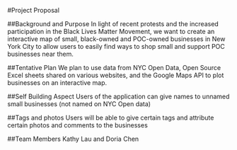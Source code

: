 #Project Proposal

##Background and Purpose
In light of recent protests and the increased participation in the Black Lives Matter Movement, we want to create an interactive map of small, black-owned and POC-owned businesses in New York City to allow users to easily find ways to shop small and support POC businesses near them.

##Tentative Plan
We plan to use data from NYC Open Data, Open Source Excel sheets shared on various websites, and the Google Maps API to plot businesses on an interactive map.

##Self Building Aspect
Users of the application can give names to unnamed small businesses (not named on NYC Open data)

##Tags and photos
Users will be able to give certain tags and attribute certain photos and comments to the businesses

##Team Members
Kathy Lau and Doria Chen

